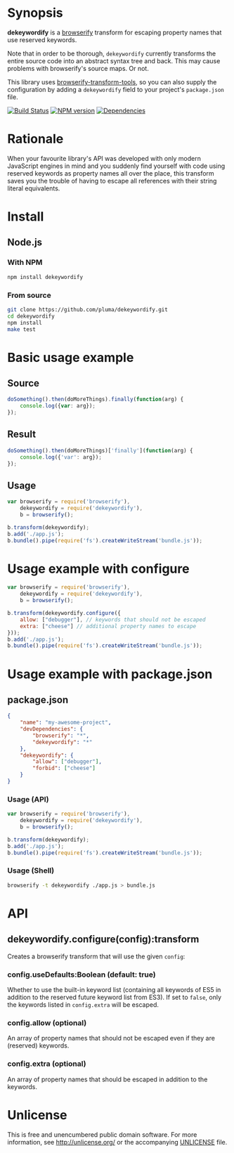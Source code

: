 # Synopsis

**dekeywordify** is a [browserify](https://github.com/substack/node-browserify) transform for escaping property names that use reserved keywords.

Note that in order to be thorough, `dekeywordify` currently transforms the entire source code into an abstract syntax tree and back. This may cause problems with browserify's source maps. Or not.

This library uses [browserify-transform-tools](https://github.com/benbria/browserify-transform-tools), so you can also supply the configuration by adding a `dekeywordify` field to your project's `package.json` file.

[![Build Status](https://travis-ci.org/pluma/dekeywordify.png?branch=master)](https://travis-ci.org/pluma/dekeywordify) [![NPM version](https://badge.fury.io/js/dekeywordify.png)](http://badge.fury.io/js/dekeywordify) [![Dependencies](https://david-dm.org/pluma/dekeywordify.png)](https://david-dm.org/pluma/dekeywordify)

# Rationale

When your favourite library's API was developed with only modern JavaScript engines in mind and you suddenly find yourself with code using reserved keywords as property names all over the place, this transform saves you the trouble of having to escape all references with their string literal equivalents.

# Install

## Node.js

### With NPM

```sh
npm install dekeywordify
```

### From source

```sh
git clone https://github.com/pluma/dekeywordify.git
cd dekeywordify
npm install
make test
```

# Basic usage example

## Source

```javascript
doSomething().then(doMoreThings).finally(function(arg) {
    console.log({var: arg});
});
```

## Result

```javascript
doSomething().then(doMoreThings)['finally'](function(arg) {
    console.log({'var': arg});
});
```

## Usage

```javascript
var browserify = require('browserify'),
    dekeywordify = require('dekeywordify'),
    b = browserify();

b.transform(dekeywordify);
b.add('./app.js');
b.bundle().pipe(require('fs').createWriteStream('bundle.js'));
```

# Usage example with configure

```javascript
var browserify = require('browserify'),
    dekeywordify = require('dekeywordify'),
    b = browserify();

b.transform(dekeywordify.configure({
    allow: ["debugger"], // keywords that should not be escaped
    extra: ["cheese"] // additional property names to escape
}));
b.add('./app.js');
b.bundle().pipe(require('fs').createWriteStream('bundle.js'));
```

# Usage example with package.json

## package.json

```json
{
    "name": "my-awesome-project",
    "devDependencies": {
        "browserify": "*",
        "dekeywordify": "*"
    },
    "dekeywordify": {
        "allow": ["debugger"],
        "forbid": ["cheese"]
    }
}
```

### Usage (API)

```javascript
var browserify = require('browserify'),
    dekeywordify = require('dekeywordify'),
    b = browserify();

b.transform(dekeywordify);
b.add('./app.js');
b.bundle().pipe(require('fs').createWriteStream('bundle.js'));
```

### Usage (Shell)

```sh
browserify -t dekeywordify ./app.js > bundle.js
```

# API

## dekeywordify.configure(config):transform

Creates a browserify transform that will use the given `config`:

### config.useDefaults:Boolean (default: true)

Whether to use the built-in keyword list (containing all keywords of ES5 in addition to the reserved future keyword list from ES3). If set to `false`, only the keywords listed in `config.extra` will be escaped.

### config.allow (optional)

An array of property names that should not be escaped even if they are (reserved) keywords.

### config.extra (optional)

An array of property names that should be escaped in addition to the keywords.

# Unlicense

This is free and unencumbered public domain software. For more information, see http://unlicense.org/ or the accompanying [UNLICENSE](https://github.com/pluma/dekeywordify/blob/master/UNLICENSE) file.